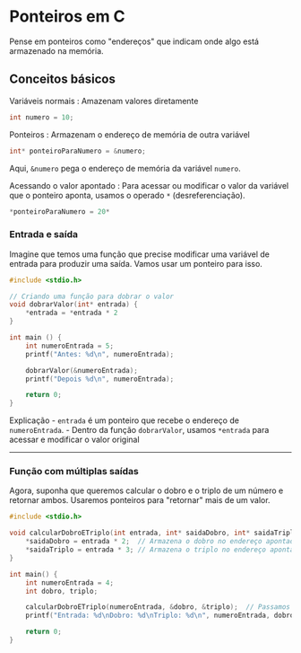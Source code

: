 # Ponteiros em C 

Pense em ponteiros como "endereços" que indicam onde algo está armazenado na memória.

## Conceitos básicos 

Variáveis normais : Amazenam valores diretamente

```c 
int numero = 10;
```

Ponteiros : Armazenam o endereço de memória de outra variável 

```c 
int* ponteiroParaNumero = &numero; 
```
Aqui, `&numero` pega o endereço de memória da variável `numero`. 

Acessando o valor apontado : Para acessar ou modificar o valor da variável que o ponteiro aponta, usamos o operado `*` (desreferenciação).

```c 
*ponteiroParaNumero = 20* 
```

### Entrada e saída 

Imagine que temos uma função que precise modificar uma variável de entrada para produzir uma saída. Vamos usar um ponteiro para isso. 

```c 
#include <stdio.h>

// Criando uma função para dobrar o valor 
void dobrarValor(int* entrada) {
    *entrada = *entrada * 2
}

int main () {
    int numeroEntrada = 5; 
    printf("Antes: %d\n", numeroEntrada); 

    dobrarValor(&numeroEntrada); 
    printf("Depois %d\n", numeroEntrada);

    return 0;
}
```

Explicação 
    - `entrada` é um ponteiro que recebe o endereço de `numeroEntrada`.
    - Dentro da função `dobrarValor`, usamos `*entrada` para acessar e modificar o valor original 


--- 

### Função com múltiplas saídas
Agora, suponha que queremos calcular o dobro e o triplo de um número e retornar ambos. Usaremos ponteiros para "retornar" mais de um valor. 

```c 
#include <stdio.h>

void calcularDobroETriplo(int entrada, int* saidaDobro, int* saidaTriplo) {
    *saidaDobro = entrada * 2;  // Armazena o dobro no endereço apontado por 'saidaDobro'.
    *saidaTriplo = entrada * 3; // Armazena o triplo no endereço apontado por 'saidaTriplo'.
}

int main() {
    int numeroEntrada = 4;
    int dobro, triplo;

    calcularDobroETriplo(numeroEntrada, &dobro, &triplo);  // Passamos os endereços de 'dobro' e 'triplo'.
    printf("Entrada: %d\nDobro: %d\nTriplo: %d\n", numeroEntrada, dobro, triplo);

    return 0;
}
```
